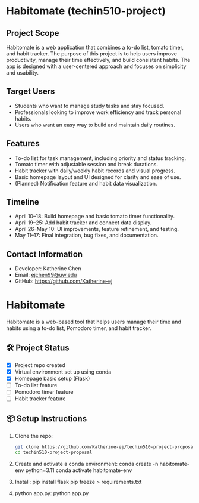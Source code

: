 # Habitomate (techin510-project)

## Project Scope
Habitomate is a web application that combines a to-do list, tomato timer, and habit tracker. The purpose of this project is to help users improve productivity, manage their time effectively, and build consistent habits. The app is designed with a user-centered approach and focuses on simplicity and usability.

## Target Users
- Students who want to manage study tasks and stay focused.
- Professionals looking to improve work efficiency and track personal habits.
- Users who want an easy way to build and maintain daily routines.

## Features
- To-do list for task management, including priority and status tracking.
- Tomato timer with adjustable session and break durations.
- Habit tracker with daily/weekly habit records and visual progress.
- Basic homepage layout and UI designed for clarity and ease of use.
- (Planned) Notification feature and habit data visualization.

## Timeline
- April 10–18: Build homepage and basic tomato timer functionality.
- April 19–25: Add habit tracker and connect data display.
- April 26–May 10: UI improvements, feature refinement, and testing.
- May 11–17: Final integration, bug fixes, and documentation.

## Contact Information
- Developer: Katherine Chen  
- Email: ejchen99@uw.edu
- GitHub: https://github.com/Katherine-ej


# Habitomate

Habitomate is a web-based tool that helps users manage their time and habits using a to-do list, Pomodoro timer, and habit tracker.

## 🛠️ Project Status

- [x] Project repo created
- [x] Virtual environment set up using conda
- [x] Homepage basic setup (Flask)
- [ ] To-do list feature
- [ ] Pomodoro timer feature
- [ ] Habit tracker feature

## 📦 Setup Instructions

1. Clone the repo:
   ```bash
   git clone https://github.com/Katherine-ej/techin510-project-proposal.git
   cd techin510-project-proposal

2. Create and activate a conda environment:
    conda create -n habitomate-env python=3.11
    conda activate habitomate-env

3. Install:
    pip install flask
    pip freeze > requirements.txt

4. python app.py:
    python app.py